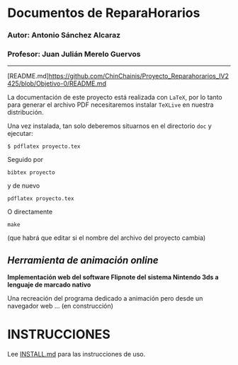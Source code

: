 # Documentos de ReparaHorarios

### Autor: Antonio Sánchez Alcaraz
### Profesor: Juan Julián Merelo Guervos
___



[README.md]https://github.com/ChinChainis/Proyecto_Reparahorarios_IV2425/blob/Objetivo-0/README.md

La documentación de este proyecto está realizada con `LaTeX`, por lo
tanto para generar el archivo PDF necesitaremos instalar `TeXLive` en
nuestra distribución.

Una vez instalada, tan solo deberemos situarnos en el directorio `doc` y ejecutar:

`
$ pdflatex proyecto.tex
`

Seguido por

    bibtex proyecto
    
y de nuevo

    pdflatex proyecto.tex

O directamente

    make
    
(que habrá que editar si el nombre del archivo del proyecto cambia)


## *Herramienta de animación online*

**Implementación web del software Flipnote del sistema Nintendo 3ds a lenguaje de marcado nativo**

Una recreación del programa dedicado a animación pero desde un navegador web ... (en construcción)


# INSTRUCCIONES

Lee [INSTALL.md](INSTALL.md) para las instrucciones de uso.






